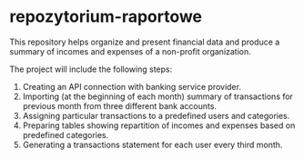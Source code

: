 # repozytorium-raportowe

This repository helps organize and present financial data and produce a summary of incomes and expenses of a non-profit organization.

The project will include the following steps:
1. Creating an API connection with banking service provider.
2. Importing (at the beginning of each month) summary of transactions for previous month from three different bank accounts.
3. Assigning particular transactions to a predefined users and categories.
4. Preparing tables showing repartition of incomes and expenses based on predefined categories.
5. Generating a transactions statement for each user every third month.